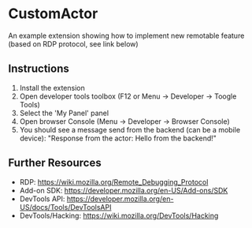 CustomActor
===========

An example extension showing how to implement new remotable feature
(based on RDP protocol, see link below)

Instructions
------------
1. Install the extension
2. Open developer tools toolbox (F12 or Menu -> Developer -> Toogle Tools)
3. Select the 'My Panel' panel
4. Open browser Console (Menu -> Developer -> Browser Console)
5. You should see a message send from the backend (can be a mobile device):
"Response from the actor: Hello from the backend!"

Further Resources
-----------------
* RDP: https://wiki.mozilla.org/Remote_Debugging_Protocol
* Add-on SDK: https://developer.mozilla.org/en-US/Add-ons/SDK
* DevTools API: https://developer.mozilla.org/en-US/docs/Tools/DevToolsAPI
* DevTools/Hacking: https://wiki.mozilla.org/DevTools/Hacking
